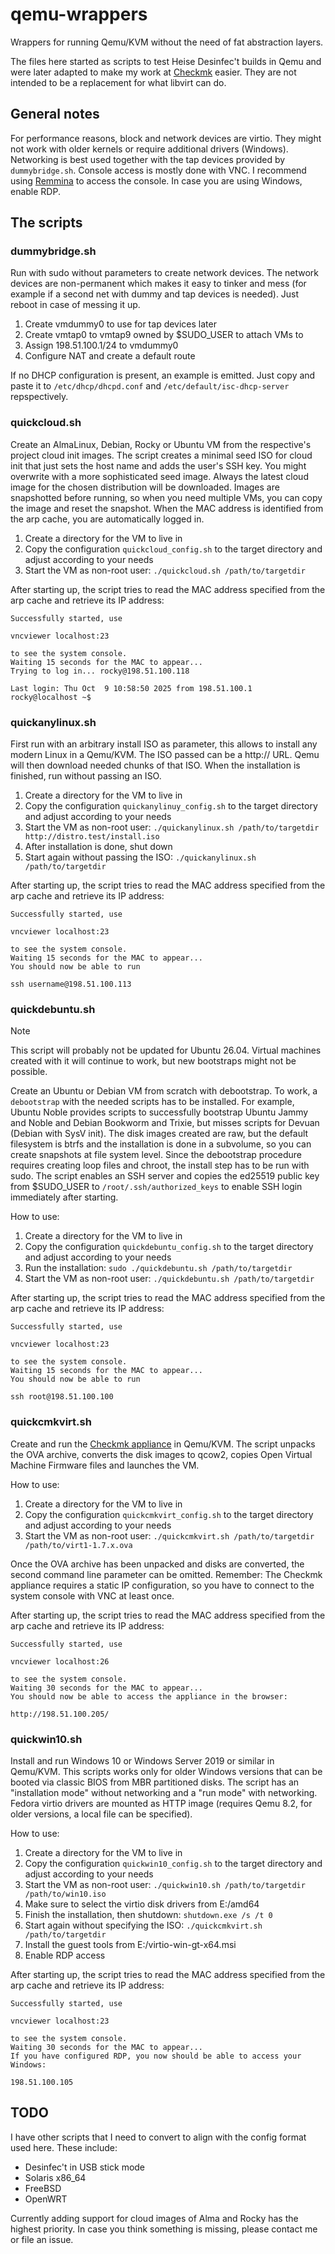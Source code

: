 # qemu-wrappers

Wrappers for running Qemu/KVM without the need of fat abstraction layers.

The files here started as scripts to test Heise Desinfec't builds in Qemu and were later adapted to make my work at [Checkmk](https://github.com/Checkmk) easier.
They are not intended to be a replacement for what libvirt can do.

## General notes

For performance reasons, block and network devices are virtio.
They might not work with older kernels or require additional drivers (Windows).
Networking is best used together with the tap devices provided by `dummybridge.sh`.
Console access is mostly done with VNC.
I recommend using [Remmina](https://remmina.org) to access the console.
In case you are using Windows, enable RDP.

## The scripts

### dummybridge.sh

Run with sudo without parameters to create network devices.
The network devices are non-permanent which makes it easy to tinker and mess (for example if a second net with dummy and tap devices is needed).
Just reboot in case of messing it up.

1. Create vmdummy0 to use for tap devices later
1. Create vmtap0 to vmtap9 owned by $SUDO_USER to attach VMs to
1. Assign 198.51.100.1/24 to vmdummy0
1. Configure NAT and create a default route

If no DHCP configuration is present, an example is emitted. 
Just copy and paste it to `/etc/dhcp/dhcpd.conf` and `/etc/default/isc-dhcp-server` repspectively.

### quickcloud.sh

Create an AlmaLinux, Debian, Rocky or Ubuntu VM from the respective's project cloud init images.
The script creates a minimal seed ISO for cloud init that just sets the host name and adds the user's SSH key.
You might overwrite with a more sophisticated seed image.
Always the latest cloud image for the chosen distribution will be downloaded.
Images are snapshotted before running, so when you need multiple VMs, you can copy the image and reset the snapshot.
When the MAC address is identified from the arp cache, you are automatically logged in.

1. Create a directory for the VM to live in
1. Copy the configuration `quickcloud_config.sh` to the target directory and adjust according to your needs
1. Start the VM as non-root user: `./quickcloud.sh /path/to/targetdir`

After starting up, the script tries to read the MAC address specified from the arp cache and retrieve its IP address:

    Successfully started, use
    
    vncviewer localhost:23
    
    to see the system console.
    Waiting 15 seconds for the MAC to appear...
    Trying to log in... rocky@198.51.100.118
    
    Last login: Thu Oct  9 10:58:50 2025 from 198.51.100.1
    rocky@localhost ~$


### quickanylinux.sh

First run with an arbitrary install ISO as parameter, this allows to install any modern Linux in a Qemu/KVM.
The ISO passed can be a http:// URL.
Qemu will then download needed chunks of that ISO.
When the installation is finished, run without passing an ISO.

1. Create a directory for the VM to live in
1. Copy the configuration `quickanylinuy_config.sh` to the target directory and adjust according to your needs
1. Start the VM as non-root user: `./quickanylinux.sh /path/to/targetdir http://distro.test/install.iso`
1. After installation is done, shut down
1. Start again without passing the ISO: `./quickanylinux.sh /path/to/targetdir`

After starting up, the script tries to read the MAC address specified from the arp cache and retrieve its IP address:

    Successfully started, use
    
    vncviewer localhost:23
    
    to see the system console.
    Waiting 15 seconds for the MAC to appear...
    You should now be able to run
    
    ssh username@198.51.100.113

### quickdebuntu.sh

> [!NOTE]
> This script will probably not be updated for Ubuntu 26.04.
> Virtual machines created with it will continue to work, but new bootstraps might not be possible.

Create an Ubuntu or Debian VM from scratch with debootstrap.
To work, a `debootstrap` with the needed scripts has to be installed.
For example, Ubuntu Noble provides scripts to successfully bootstrap Ubuntu Jammy and Noble and Debian Bookworm and Trixie, but misses scripts for Devuan (Debian with SysV init).
The disk images created are raw, but the default filesystem is btrfs and the installation is done in a subvolume, so you can create snapshots at file system level.
Since the debootstrap procedure requires creating loop files and chroot, the install step has to be run with sudo.
The script enables an SSH server and copies the ed25519 public key from $SUDO_USER to `/root/.ssh/authorized_keys` to enable SSH login immediately after starting.

How to use:

1. Create a directory for the VM to live in
1. Copy the configuration `quickdebuntu_config.sh` to the target directory and adjust according to your needs
1. Run the installation: `sudo ./quickdebuntu.sh /path/to/targetdir`
1. Start the VM as non-root user: `./quickdebuntu.sh /path/to/targetdir`

After starting up, the script tries to read the MAC address specified from the arp cache and retrieve its IP address:

    Successfully started, use
    
    vncviewer localhost:23
    
    to see the system console.
    Waiting 15 seconds for the MAC to appear...
    You should now be able to run
    
    ssh root@198.51.100.100

### quickcmkvirt.sh

Create and run the [Checkmk appliance](https://docs.checkmk.com/latest/en/appliance_virt1_quick_start.html) in Qemu/KVM.
The script unpacks the OVA archive, converts the disk images to qcow2, copies Open Virtual Machine Firmware files and launches the VM.

How to use:

1. Create a directory for the VM to live in
1. Copy the configuration `quickcmkvirt_config.sh` to the target directory and adjust according to your needs
1. Start the VM as non-root user: `./quickcmkvirt.sh /path/to/targetdir /path/to/virt1-1.7.x.ova`

Once the OVA archive has been unpacked and disks are converted, the second command line parameter can be omitted.
Remember: The Checkmk appliance requires a static IP configuration, so you have to connect to the system console with VNC at least once.

After starting up, the script tries to read the MAC address specified from the arp cache and retrieve its IP address:

    Successfully started, use
    
    vncviewer localhost:26
    
    to see the system console.
    Waiting 30 seconds for the MAC to appear...
    You should now be able to access the appliance in the browser:
    
    http://198.51.100.205/

### quickwin10.sh

Install and run Windows 10 or Windows Server 2019 or similar in Qemu/KVM.
This scripts works only for older Windows versions that can be booted via classic BIOS from MBR partitioned disks.
The script has an "installation mode" without networking and a "run mode" with networking.
Fedora virtio drivers are mounted as HTTP image (requires Qemu 8.2, for older versions, a local file can be specified).

How to use:

1. Create a directory for the VM to live in
1. Copy the configuration `quickwin10_config.sh` to the target directory and adjust according to your needs
1. Start the VM as non-root user: `./quickwin10.sh /path/to/targetdir /path/to/win10.iso`
1. Make sure to select the virtio disk drivers from E:/amd64
1. Finish the installation, then shutdown: `shutdown.exe /s /t 0`
1. Start again without specifying the ISO: `./quickcmkvirt.sh /path/to/targetdir`
1. Install the guest tools from E:/virtio-win-gt-x64.msi
1. Enable RDP access

After starting up, the script tries to read the MAC address specified from the arp cache and retrieve its IP address:

    Successfully started, use
    
    vncviewer localhost:23
    
    to see the system console.
    Waiting 30 seconds for the MAC to appear...
    If you have configured RDP, you now should be able to access your Windows:
    
    198.51.100.105

## TODO

I have other scripts that I need to convert to align with the config format used here.
These include:

- Desinfec't in USB stick mode
- Solaris x86_64
- FreeBSD
- OpenWRT

Currently adding support for cloud images of Alma and Rocky has the highest priority.
In case you think something is missing, please contact me or file an issue.
